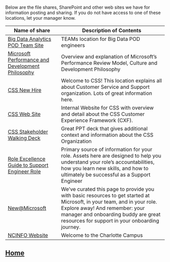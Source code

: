 Below are the file shares, SharePoint and other web sites we have for information posting and sharing.  If you do not have access to one of these locations, let your manager know. 



|Name of share                 |Description of Contents  | 
|--|--|
| [Big Data Analytics POD Team Site](https://teams.microsoft.com/l/channel/19%3aca2d1551dcd84c508a0e1e46bef4ffdb%40thread.skype/Big%2520Data?groupId=b4406fcb-c245-4a04-a498-7ec6c2c0ae75&tenantId=72f988bf-86f1-41af-91ab-2d7cd011db47) | TEAMs location for Big Data POD engineers |
| [Microsoft Performance and Development Philosophy](https://microsoft.sharepoint.com/sites/HRw/Pages/perfphilosophy.aspx) | Overview and explanation of Microsoft’s Performance Review Model, Culture and Development Philosophy |
| [CSS New Hire](https://microsoft.sharepoint.com/teams/cssnewhire2) |Welcome to CSS!  This location explains all about Customer Service and Support organization.  Lots of great information here.    |
| [CSS Web Site](https://microsoft.sharepoint.com/teams/CSS) | Internal Website for CSS with overview and detail about the CSS Customer Experience Framework (CXF). |
| [CSS Stakeholder Walking Deck](https://microsoft.sharepoint.com/:p:/r/teams/DSSWeb/CSSWeb/_layouts/15/Doc.aspx?sourcedoc=%7B3625f203-ea29-4c2b-a84a-3ba5bb6c1c7d%7D&action=default) |Great PPT deck that gives additional context and information about the CSS Organization  |
| [Role Excellence Guide to Support Engineer Role](https://microsoft.sharepoint.com/sites/Infopedia_G04/Programs/Pages/RP/Org08/RolEx-Customer-Service-and-Support-Support-Engineer.aspx) | Primary source of information for your role.  Assets here are designed to help you understand your role’s accountabilities, how you learn new skills, and how to ultimately be successful as a Support Engineer |
| [New@Microsoft](https://microsoft.sharepoint.com/sites/infopedia/GlobalLearning/Pages/NewEmployees.aspx) | We’ve curated this page to provide you with basic resources to get started at Microsoft, in your team, and in your role. Explore away! And remember: your manager and onboarding buddy are great resources for support in your onboarding journey. |
| [NCINFO Website](https://microsoft.sharepoint.com/sites/refweb/na/East/charlotte/Pages/default.aspx) | Welcome to the Charlotte Campus |


##   [Home](https://dev.azure.com/Supportability/Big%20Data/_wiki/wikis/Big-Data.wiki/24057/Getting-Started)
